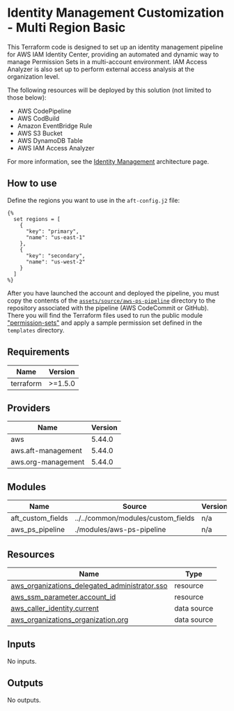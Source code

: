 # Identity Management Customization - Multi Region Basic

This Terraform code is designed to set up an identity management pipeline for AWS IAM Identity Center, providing an automated and dynamic way to manage Permission Sets in a multi-account environment. IAM Access Analyzer is also set up to perform external access analysis at the organization level.

The following resources will be deployed by this solution (not limited to those below):

- AWS CodePipeline
- AWS CodBuild
- Amazon EventBridge Rule
- AWS S3 Bucket
- AWS DynamoDB Table
- AWS IAM Access Analyzer

For more information, see the [Identity Management](https://awslabs.github.io/aft-blueprints/architectures/identity-management) architecture page.

## How to use

Define the regions you want to use in the `aft-config.j2` file:

```jinja
{% 
  set regions = [
    {
      "key": "primary",
      "name": "us-east-1"
    },
    {
      "key": "secondary",
      "name": "us-west-2"
    }
  ]
%}
```

<!-- 
Update the `variable.auto.tfvars` file with the corresponding values for:

### AWS Permission Set Pipeline

### AWS IAM Access Analyzer
-->

After you have launched the account and deployed the pipeline, you must copy the contents of the [`assets/source/aws-ps-pipeline`](https://github.com/awslabs/aft-blueprints/tree/main/assets/source/aws-ps-pipeline) directory to the repository associated with the pipeline (AWS CodeCommit or GitHub). There you will find the Terraform files used to run the public module ["permission-sets"](https://registry.terraform.io/modules/aws-ia/permission-sets/aws/latest) and apply a sample permission set defined in the `templates` directory.

<!-- BEGIN_TF_DOCS -->
## Requirements

| Name | Version |
|------|---------|
| terraform | >=1.5.0 |

## Providers

| Name | Version |
|------|---------|
| aws | 5.44.0 |
| aws.aft-management | 5.44.0 |
| aws.org-management | 5.44.0 |

## Modules

| Name | Source | Version |
|------|--------|---------|
| aft\_custom\_fields | ../../common/modules/custom_fields | n/a |
| aws\_ps\_pipeline | ./modules/aws-ps-pipeline | n/a |

## Resources

| Name | Type |
|------|------|
| [aws_organizations_delegated_administrator.sso](https://registry.terraform.io/providers/hashicorp/aws/latest/docs/resources/organizations_delegated_administrator) | resource |
| [aws_ssm_parameter.account_id](https://registry.terraform.io/providers/hashicorp/aws/latest/docs/resources/ssm_parameter) | resource |
| [aws_caller_identity.current](https://registry.terraform.io/providers/hashicorp/aws/latest/docs/data-sources/caller_identity) | data source |
| [aws_organizations_organization.org](https://registry.terraform.io/providers/hashicorp/aws/latest/docs/data-sources/organizations_organization) | data source |

## Inputs

No inputs.

## Outputs

No outputs.
<!-- END_TF_DOCS -->